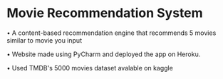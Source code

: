 # Movie Recommendation System
• A content-based recommendation engine that recommends 5 movies similar to movie you input

• Website made using PyCharm and deployed the app on Heroku.

• Used TMDB's 5000 movies dataset avalable on kaggle